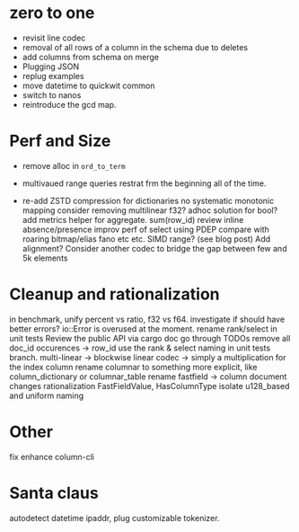 # zero to one

* revisit line codec
* removal of all rows of a column in the schema due to deletes
* add columns from schema on merge
* Plugging JSON
* replug examples
* move datetime to quickwit common
* switch to nanos
* reintroduce the gcd map.

# Perf and Size
* remove alloc in `ord_to_term`
+ multivaued range queries restrat frm the beginning all of the time.
* re-add ZSTD compression for dictionaries
no systematic monotonic mapping
consider removing multilinear
f32?
adhoc solution for bool?
add metrics helper for aggregate. sum(row_id)
review inline absence/presence
improv perf of select using PDEP
compare with roaring bitmap/elias fano etc etc.
SIMD range? (see blog post)
Add alignment?
Consider another codec to bridge the gap between few and 5k elements

# Cleanup and rationalization
in benchmark, unify percent vs ratio, f32 vs f64.
investigate if should have better errors? io::Error is overused at the moment.
rename rank/select in unit tests
Review the public API via cargo doc
go through TODOs
remove all  doc_id occurences -> row_id
use the rank & select naming in unit tests branch.
multi-linear -> blockwise
linear codec -> simply a multiplication for the index column
rename columnar to something more explicit, like column_dictionary or columnar_table
rename fastfield -> column
document changes
rationalization FastFieldValue, HasColumnType
isolate u128_based and uniform naming

# Other
fix enhance column-cli

# Santa claus
autodetect datetime ipaddr, plug customizable tokenizer.
